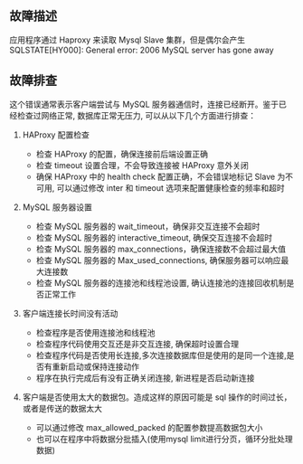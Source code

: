 ## 故障描述

应用程序通过 Haproxy 来读取 Mysql Slave 集群，但是偶尔会产生 SQLSTATE[HY000]: General error: 2006 MySQL server has gone away

## 故障排查

这个错误通常表示客户端尝试与 MySQL 服务器通信时，连接已经断开。鉴于已经检查过网络正常, 数据库正常无压力, 可以从以下几个方面进行排查：

1. HAProxy 配置检查
   - 检查 HAProxy 的配置，确保连接前后端设置正确
   - 检查 timeout 设置合理，不会导致连接被 HAProxy 意外关闭
   - 确保 HAProxy 中的 health check 配置正确，不会错误地标记 Slave 为不可用, 可以通过修改 inter 和 timeout 选项来配置健康检查的频率和超时

2. MySQL 服务器设置
   - 检查 MySQL 服务器的 wait_timeout，确保非交互连接不会超时
   - 检查 MySQL 服务器的 interactive_timeout, 确保交互连接不会超时
   - 检查 MySQL 服务器的 max_connections，确保连接数不会超过最大值
   - 检查 MySQL 服务器的 Max_used_connections, 确保服务器可以响应最大连接数
   - 检查 MySQL 服务器的连接池和线程池设置, 确认连接池的连接回收机制是否正常工作

3. 客户端连接长时间没有活动
   - 检查程序是否使用连接池和线程池
   - 检查程序代码使用交互还是非交互连接, 确保超时设置合理
   - 检查程序代码是否使用长连接,多次连接数据库但是使用的是同一个连接,是否有重新启动或保持连接动作
   - 程序在执行完成后有没有正确关闭连接, 新进程是否启动新连接

4. 客户端是否使用太大的数据包。造成这样的原因可能是 sql 操作的时间过长，或者是传送的数据太大
   - 可以通过修改 max_allowed_packed 的配置参数提高数据包大小
   - 也可以在程序中将数据分批插入(使用mysql limit进行分页，循环分批处理数据)
